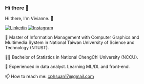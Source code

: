 ### Hi there 👋

<!--
**cphsuan/cphsuan** is a ✨ _special_ ✨ repository because its `README.md` (this file) appears on your GitHub profile.

Here are some ideas to get you started:

- 🔭 I’m currently working on ...
- 🌱 I’m currently learning ...
- 👯 I’m looking to collaborate on ...
- 🤔 I’m looking for help with ...
- 💬 Ask me about ...
- 📫 How to reach me: ...
- 😄 Pronouns: ...
- ⚡ Fun fact: ...
-->
Hi there, I'm Vivianne. 👋

<a href="https://www.linkedin.com/in/viviannechao">![Linkedin](https://img.shields.io/badge/LinkedIn-0077B5?style=for-the-badge&logo=linkedin&logoColor=white)</a>   <a href="https://www.instagram.com/17.xuanne/">![Instagram](https://img.shields.io/badge/Instagram-E4405F?style=for-the-badge&logo=instagram&logoColor=white)</a>

💪 Master of  Information Management with Computer Graphics and Multimedia System in National Taiwan University of Science and Technology (NTUST).

🧑‍🎓 Bachelor of Statistics in National ChengChi University (NCCU).

🌱 Experienced in data analyst. Learning ML/DL and front-end.

📫 How to reach me: cphsuan17@gmail.com



